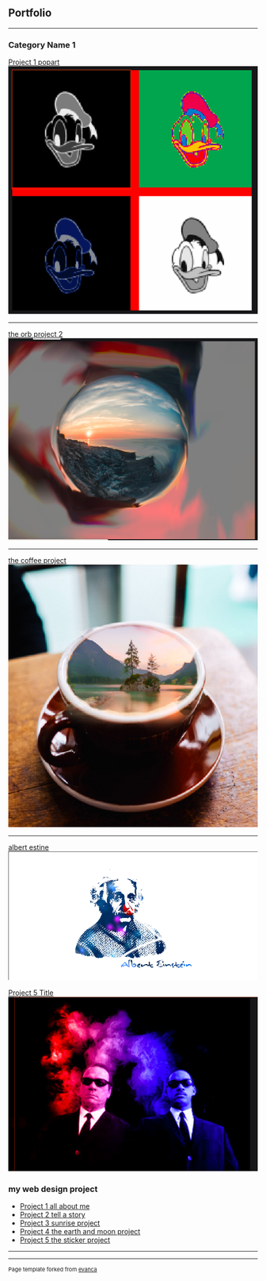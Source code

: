 ## Portfolio

---

### Category Name 1 

[Project 1 popart](/sample_page)
<img src="images/popart.png?raw=true"/>

---
[the orb project 2](/pdf/sample_presentation.pdf)
<img src="images/the orb .png?raw=true"/>

---
[the coffee project](http://example.com/)
<img src="images/the cup of joe.png?raw=true"/>

---
[albert estine](http://example.com/)
<img src="images/albert.png?raw=true"/>

[Project 5 Title](http://example.com/)
<img src="images/Screen Shot 2022-12-15 at 9.14.21 AM.png?raw=true"/>
### my web design project

- [Project 1 all about me](https://trinket.io/html/101b1068d3)
- [Project 2 tell a story](https://trinket.io/html/b343e09381)
- [Project 3 sunrise project](https://trinket.io/html/1a1620ecbe)
- [Project 4 the earth and moon project](https://trinket.io/html/16605bfb7c)
- [Project 5 the sticker project](https://trinket.io/html/0d129b493c)

---




---
<p style="font-size:11px">Page template forked from <a href="https://github.com/evanca/quick-portfolio">evanca</a></p>
<!-- Remove above link if you don't want to attibute -->
